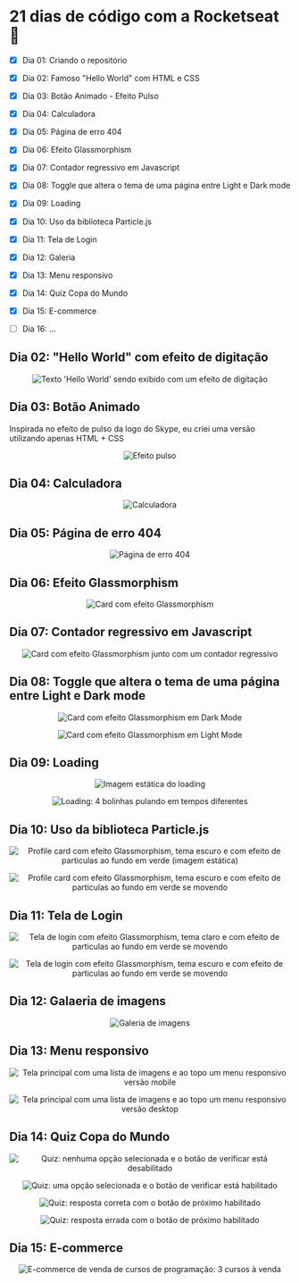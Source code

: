 # 21 dias de código com a Rocketseat 🚀

- [x] Dia 01: Criando o repositório
- [x] Dia 02: Famoso "Hello World" com HTML e CSS
- [x] Dia 03: Botão Animado - Efeito Pulso
- [x] Dia 04: Calculadora
- [x] Dia 05: Página de erro 404
- [x] Dia 06: Efeito Glassmorphism
- [x] Dia 07: Contador regressivo em Javascript
- [x] Dia 08: Toggle que altera o tema de uma página entre Light e Dark mode
- [x] Dia 09: Loading
- [x] Dia 10: Uso da biblioteca Particle.js
- [x] Dia 11: Tela de Login
- [x] Dia 12: Galeria
- [x] Dia 13: Menu responsivo
- [x] Dia 14: Quiz Copa do Mundo
- [x] Dia 15: E-commerce
- [ ] Dia 16: ...


## Dia 02: "Hello World" com efeito de digitação

<p align="center">
  <a><img src="./dia-02/dia-02-screenshot.png" alt="Texto 'Hello World' sendo exibido com um efeito de digitação" title="Texto 'Hello World' sendo exibido com um efeito de digitação"></a>
</p>

## Dia 03: Botão Animado

Inspirada no efeito de pulso da logo do Skype, eu criei uma versão utilizando apenas HTML + CSS

<p align="center">
  <a><img src="./dia-03/dia-03-screenshot.png" alt="Efeito pulso" title="Efeito pulso"></a>
</p>

## Dia 04: Calculadora

<p align="center">
  <a><img src="./dia-04/dia-04-screenshot.png" alt="Calculadora" title="Calculadora"></a>
</p>

## Dia 05: Página de erro 404

<p align="center">
  <a><img src="./dia-05/dia-05-screenshot.png" alt="Página de erro 404" title="Página de erro 404"></a>
</p>

## Dia 06: Efeito Glassmorphism

<p align="center">
  <a><img src="./dia-06/dia-06-screenshot.png" alt="Card com efeito Glassmorphism" title="Card com efeito Glassmorphism"></a>
</p>

## Dia 07: Contador regressivo em Javascript

<p align="center">
  <a><img src="./dia-07/dia-07-screenshot.png" alt="Card com efeito Glassmorphism junto com um contador regressivo" title="Card com efeito Glassmorphism junto com um contador regressivo"></a>
</p>

## Dia 08: Toggle que altera o tema de uma página entre Light e Dark mode

<p align="center">
  <a><img src="./dia-08/dia-08-screenshot-dark-mode.png" alt="Card com efeito Glassmorphism em Dark Mode" title="Card com efeito Glassmorphism em Dark Mode"></a>
</p>

<p align="center">
  <a><img src="./dia-08/dia-08-screenshot-light-mode.png" alt="Card com efeito Glassmorphism em Light Mode" title="Card com efeito Glassmorphism em Light Mode"></a>
</p>

## Dia 09: Loading

<p align="center">
  <a><img src="./dia-09/dia-09-screenshot.png" alt="Imagem estática do loading" title="Imagem estática do loading"></a>
</p>

<p align="center">
  <a><img src="./dia-09/loading.gif" alt="Loading: 4 bolinhas pulando em tempos diferentes" title="Loading: 4 bolinhas pulando em tempos diferentes"></a>
</p>

## Dia 10: Uso da biblioteca Particle.js

<p align="center">
  <a><img src="./dia-10/dia-10-screenshot.png" alt="Profile card com efeito Glassmorphism, tema escuro e com efeito de particulas ao fundo em verde (imagem estática)" title="Profile card com efeito Glassmorphism, tema escuro e com efeito de particulas ao fundo em verde (imagem estática)"></a>
</p>

<p align="center">
  <a><img src="./dia-10/dia-10-resultado-final.gif" alt="Profile card com efeito Glassmorphism, tema escuro e com efeito de particulas ao fundo em verde se movendo" title="Profile card com efeito Glassmorphism, tema escuro e com efeito de particulas ao fundo em verde se movendo"></a>
</p>

## Dia 11: Tela de Login

<p align="center">
  <a><img src="./dia-11/dia-11-screenshot-light-mode.png" alt="Tela de login com efeito Glassmorphism, tema claro e com efeito de particulas ao fundo em verde se movendo" title="Tela de login com efeito Glassmorphism, tema claro e com efeito de particulas ao fundo em verde se movendo"></a>
</p>

<p align="center">
  <a><img src="./dia-11/dia-11-screenshot-dark-mode.png" alt="Tela de login com efeito Glassmorphism, tema escuro e com efeito de particulas ao fundo em verde se movendo" title="Tela de login com efeito Glassmorphism, tema escuro e com efeito de particulas ao fundo em verde se movendo"></a>
</p>

## Dia 12: Galaeria de imagens

<p align="center">
  <a><img src="./dia-12/screenshot.png" alt="Galeria de imagens" title="Galeria de imagens"></a>
</p>

## Dia 13: Menu responsivo

<p align="center">
  <a><img src="./dia-13/dia-13-screenshot-mobile.png" alt="Tela principal com uma lista de imagens e ao topo um menu responsivo versão mobile" title="Tela principal com uma lista de imagens e ao topo um menu responsivo versão mobile"></a>
</p>

<p align="center">
  <a><img src="./dia-13/dia-13-screenshot-desktop.png" alt="Tela principal com uma lista de imagens e ao topo um menu responsivo versão desktop" title="Tela principal com uma lista de imagens e ao topo um menu responsivo versão desktop"></a>
</p>

## Dia 14: Quiz Copa do Mundo

<p align="center">
  <a><img src="./dia-14/dia-14-quiz.png" alt="Quiz: nenhuma opção selecionada e o botão de verificar está desabilitado" title="Quiz: nenhuma opção selecionada e o botão de verificar está desabilitado"></a>
</p>

<p align="center">
  <a><img src="./dia-14/dia-14-quiz-selecionado.png" alt="Quiz: uma opção selecionada e o botão de verificar está habilitado" title="Quiz: uma opção selecionada e o botão de verificar está habilitado"></a>
</p>

<p align="center">
  <a><img src="./dia-14/dia-14-certo.png" alt="Quiz: resposta correta com o botão de próximo habilitado" title="Quiz: resposta correta com o botão de próximo habilitado"></a>
</p>

<p align="center">
  <a><img src="./dia-14/dia-14-errado.png" alt="Quiz: resposta errada com o botão de próximo habilitado" title="Quiz: resposta errada com o botão de próximo habilitado"></a>
</p>

## Dia 15: E-commerce

<p align="center">
  <a><img src="./dia-15/dia-15-e-commerce.png" alt="E-commerce de venda de cursos de programação: 3 cursos à venda" title="E-commerce de venda de cursos de programação: 3 cursos à venda"></a>
</p>
